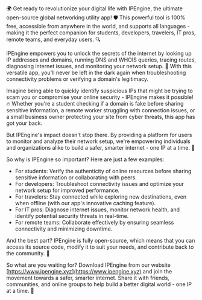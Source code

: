 🌍 Get ready to revolutionize your digital life with IPEngine, the ultimate open-source global networking utility app! 🛡️ This powerful tool is 100% free, accessible from anywhere in the world, and supports all languages - making it the perfect companion for students, developers, travelers, IT pros, remote teams, and everyday users. 🔍

IPEngine empowers you to unlock the secrets of the internet by looking up IP addresses and domains, running DNS and WHOIS queries, tracing routes, diagnosing internet issues, and monitoring your network setup. 📡 With this versatile app, you'll never be left in the dark again when troubleshooting connectivity problems or verifying a domain's legitimacy.

Imagine being able to quickly identify suspicious IPs that might be trying to scam you or compromise your online security - IPEngine makes it possible! 🔥 Whether you're a student checking if a domain is fake before sharing sensitive information, a remote worker struggling with connection issues, or a small business owner protecting your site from cyber threats, this app has got your back.

But IPEngine's impact doesn't stop there. By providing a platform for users to monitor and analyze their network setup, we're empowering individuals and organizations alike to build a safer, smarter internet - one IP at a time. 🚀

So why is IPEngine so important? Here are just a few examples:

* For students: Verify the authenticity of online resources before sharing sensitive information or collaborating with peers.
* For developers: Troubleshoot connectivity issues and optimize your network setup for improved performance.
* For travelers: Stay connected while exploring new destinations, even when offline (with our app's innovative caching feature).
* For IT pros: Diagnose internet issues, monitor network health, and identify potential security threats in real-time.
* For remote teams: Collaborate effectively by ensuring seamless connectivity and minimizing downtime.

And the best part? IPEngine is fully open-source, which means that you can access its source code, modify it to suit your needs, and contribute back to the community. 🤝

So what are you waiting for? Download IPEngine from our website [https://www.ipengine.xyz](https://www.ipengine.xyz) and join the movement towards a safer, smarter internet. Share it with friends, communities, and online groups to help build a better digital world - one IP at a time. 🌟